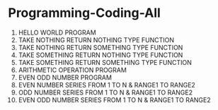 # Programming-Coding-All

1. HELLO WORLD PROGRAM
2. TAKE NOTHING RETURN NOTHING TYPE FUNCTION
3. TAKE NOTHING RETURN SOMETHING TYPE FUNCTION
4. TAKE SOMETHING RETURN NOTHING TYPE FUNCTION
5. TAKE SOMETHING RETURN SOMETHING TYPE FUNCTION
6. ARITHMETIC OPERATION PROGRAM
7. EVEN ODD NUMBER PROGRAM
8. EVEN NUMBER SERIES FROM 1 TO N & RANGE1 TO RANGE2
9. ODD NUMBER SERIES FROM 1 TO N & RANGE1 TO RANGE2
10. EVEN ODD NUMBER SERIES FROM 1 TO N & RANGE1 TO RANGE2